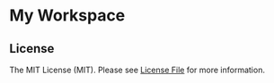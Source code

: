 # My Workspace

## License


The MIT License (MIT). Please see [License File](LICENSE) for more information.
